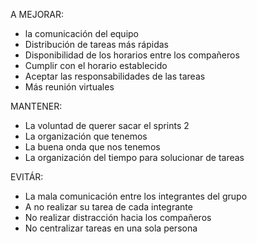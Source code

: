 A MEJORAR:

- la comunicación  del equipo
- Distribución de tareas más rápidas
- Disponibilidad de los horarios entre los compañeros
- Cumplir con el horario establecido
- Aceptar las responsabilidades de las tareas
- Más reunión virtuales

MANTENER:

- La voluntad de querer sacar el  sprints 2
- La organización que tenemos
- La buena onda que nos tenemos
- La organización del tiempo para solucionar de tareas

EVITÁR:

- La mala comunicación entre los integrantes del grupo
- A no realizar su tarea de cada integrante
- No realizar distracción hacia los compañeros
- No centralizar tareas en una sola persona